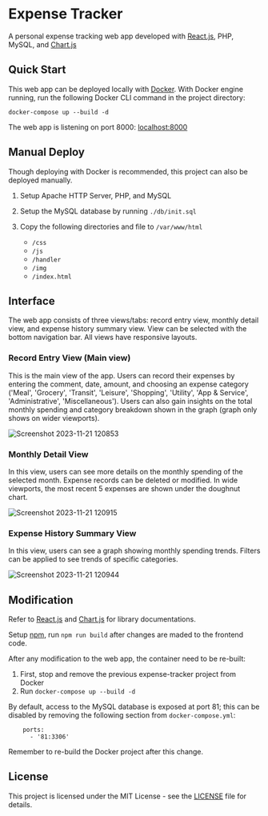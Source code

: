 # Expense Tracker

A personal expense tracking web app developed with [React.js](https://react.dev/), PHP, MySQL, and [Chart.js](https://www.chartjs.org/)

## Quick Start

This web app can be deployed locally with [Docker](https://www.docker.com/products/docker-desktop). With Docker engine running, run the following Docker CLI command in the project directory:

  `docker-compose up --build -d`

The web app is listening on port 8000: [localhost:8000](http://localhost:8000)

## Manual Deploy

Though deploying with Docker is recommended, this project can also be deployed manually. 

1. Setup Apache HTTP Server, PHP, and MySQL
2. Setup the MySQL database by running `./db/init.sql`
3. Copy the following directories and file to `/var/www/html`

   * `/css`
   * `/js`
   * `/handler`
   * `/img`
   * `/index.html`

## Interface

The web app consists of three views/tabs: record entry view, monthly detail view, and expense history summary view. View can be selected with the bottom navigation bar. All views have responsive layouts.

### Record Entry View (Main view)

This is the main view of the app. Users can record their expenses by entering the comment, date, amount, and choosing an expense category ('Meal', 'Grocery', 'Transit', 'Leisure', 'Shopping', 'Utility', 'App & Service', 'Administrative', 'Miscellaneous'). Users can also gain insights on the total monthly spending and category breakdown shown in the graph (graph only shows on wider viewports).

![Screenshot 2023-11-21 120853](https://github.com/hohoyourself/ExpenseTracker/assets/34116294/9a6875b6-a09c-4211-9438-663340a06570)

### Monthly Detail View

In this view, users can see more details on the monthly spending of the selected month. Expense records can be deleted or modified. In wide viewports, the most recent 5 expenses are shown under the doughnut chart. 

![Screenshot 2023-11-21 120915](https://github.com/hohoyourself/ExpenseTracker/assets/34116294/706bf12b-8d4d-42ce-bc80-954a031e0487)

### Expense History Summary View

In this view, users can see a graph showing monthly spending trends. Filters can be applied to see trends of specific categories. 

![Screenshot 2023-11-21 120944](https://github.com/hohoyourself/ExpenseTracker/assets/34116294/46f4b431-e89b-4733-8f49-431c6afbf7b7)


## Modification 

Refer to [React.js](https://react.dev/) and [Chart.js](https://www.chartjs.org/) for library documentations.

Setup [npm](https://www.npmjs.com/), run `npm run build` after changes are maded to the frontend code.

After any modification to the web app, the container need to be re-built:
  1. First, stop and remove the previous expense-tracker project from Docker
  2. Run `docker-compose up --build -d`

By default, access to the MySQL database is exposed at port 81; this can be disabled by removing the following section from `docker-compose.yml`:
  ```
      ports:
        - '81:3306'
  ```
Remember to re-build the Docker project after this change.

## License 

This project is licensed under the MIT License - see the [LICENSE](LICENSE) file for details.
